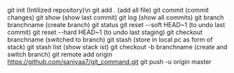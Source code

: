 git init (Intilized repository)\n
git add . (add all file)
git commit (commit changes)
git show (show last commit)
git log (show all commits)
git branch branchname (create branch)
git status
git reset --soft HEAD~1 (to undo last commit)
git reset --hard HEAD~1 (to undo last staging)
git checkout branchname  (switched to branch)
git stash (store in local pc as form of stack)
git stash list (show stack ist)
git checkout -b branchname (create and switch branch)
git remote add origin https://github.com/saniyaa7/git_command.git
git push -u origin master



